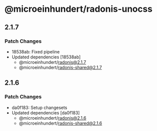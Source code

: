 # @microeinhundert/radonis-unocss

## 2.1.7

### Patch Changes

- 18538ab: Fixed pipeline
- Updated dependencies [18538ab]
  - @microeinhundert/radonis@2.1.7
  - @microeinhundert/radonis-shared@2.1.7

## 2.1.6

### Patch Changes

- da0f183: Setup changesets
- Updated dependencies [da0f183]
  - @microeinhundert/radonis@2.1.6
  - @microeinhundert/radonis-shared@2.1.6
